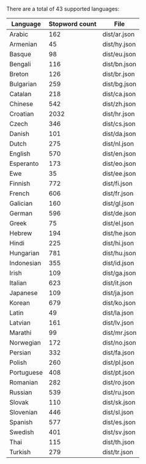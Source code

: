 There are a total of 43 supported languages:

Language | Stopword count | File
--- | --- | ---
Arabic | 162 | dist/ar.json
Armenian | 45 | dist/hy.json
Basque | 98 | dist/eu.json
Bengali | 116 | dist/bn.json
Breton | 126 | dist/br.json
Bulgarian | 259 | dist/bg.json
Catalan | 218 | dist/ca.json
Chinese | 542 | dist/zh.json
Croatian | 2032 | dist/hr.json
Czech | 346 | dist/cs.json
Danish | 101 | dist/da.json
Dutch | 275 | dist/nl.json
English | 570 | dist/en.json
Esperanto | 173 | dist/eo.json
Ewe | 35 | dist/ee.json
Finnish | 772 | dist/fi.json
French | 606 | dist/fr.json
Galician | 160 | dist/gl.json
German | 596 | dist/de.json
Greek | 75 | dist/el.json
Hebrew | 194 | dist/he.json
Hindi | 225 | dist/hi.json
Hungarian | 781 | dist/hu.json
Indonesian | 355 | dist/id.json
Irish | 109 | dist/ga.json
Italian | 623 | dist/it.json
Japanese | 109 | dist/ja.json
Korean | 679 | dist/ko.json
Latin | 49 | dist/la.json
Latvian | 161 | dist/lv.json
Marathi | 99 | dist/mr.json
Norwegian | 172 | dist/no.json
Persian | 332 | dist/fa.json
Polish | 260 | dist/pl.json
Portuguese | 408 | dist/pt.json
Romanian | 282 | dist/ro.json
Russian | 539 | dist/ru.json
Slovak | 110 | dist/sk.json
Slovenian | 446 | dist/sl.json
Spanish | 577 | dist/es.json
Swedish | 401 | dist/sv.json
Thai | 115 | dist/th.json
Turkish | 279 | dist/tr.json